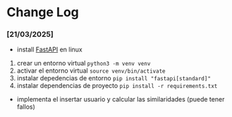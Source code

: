 
# Change Log

### [21/03/2025]
- install [FastAPI](https://fastapi.tiangolo.com/) en linux
1. crear un entorno virtual ``python3 -m venv venv``
2. activar el entorno virtual ``source venv/bin/activate``
3. instalar depedencias de entorno ``pip install "fastapi[standard]"``
4. instalar dependencias de proyecto ``pip install -r requirements.txt``
- implementa el insertar usuario y calcular las similaridades (puede tener fallos)
